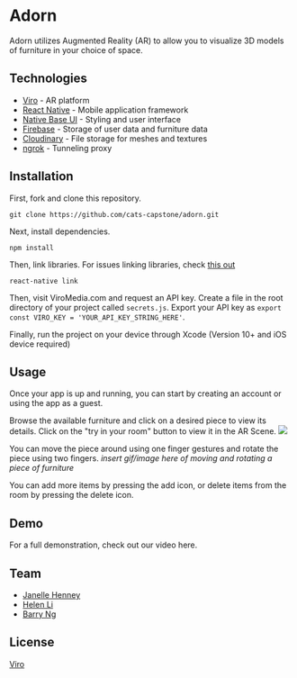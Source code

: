 # Adorn

 Adorn utilizes Augmented Reality (AR) to allow you to visualize 3D models of furniture in your choice of space.

## Technologies

- [Viro](https://docs.viromedia.com/docs/) - AR platform
- [React Native](https://facebook.github.io/react-native/) - Mobile application framework
- [Native Base UI](https://nativebase.io/) - Styling and user interface
- [Firebase](http://firebase.google.com/docs) - Storage of user data and furniture data
- [Cloudinary](https://cloudinary.com/documentation) - File storage for meshes and textures
- [ngrok](https://ngrok.com/docs) - Tunneling proxy

## Installation

 First, fork and clone this repository. 

 `git clone https://github.com/cats-capstone/adorn.git`
 
 Next, install dependencies. 
 
 `npm install`
 
 Then, link libraries. For issues linking libraries, check [this out](https://facebook.github.io/react-native/docs/linking-libraries-ios)
 
 `react-native link`
 
 Then, visit ViroMedia.com and request an API key. Create a file in the root directory of your project called `secrets.js`. Export your API key as `export const VIRO_KEY = 'YOUR_API_KEY_STRING_HERE'`. 
 
 Finally, run the project on your device through Xcode (Version 10+ and iOS device required)
 
 
 ## Usage

 Once your app is up and running, you can start by creating an account or using the app as a guest. 

 Browse the available furniture and click on a desired piece to view its details. Click on the "try in your room" button to view it in the AR Scene. 
![]('./js/res/adorn-demo-1.mp4')

 You can move the piece around using one finger gestures and rotate the piece using two fingers.
*insert gif/image here of moving and rotating a piece of furniture*

 You can add more items by pressing the add icon, or delete items from the room by pressing the delete icon.

## Demo

 For a full demonstration, check out our video here.

## Team
- [Janelle Henney](https://github.com/janellehenney)
- [Helen Li](https://github.com/li-helen)
- [Barry Ng](https://github.com/hucklebarry)

 
 ## License
 
 [Viro](https://docs.viromedia.com/docs/license)
